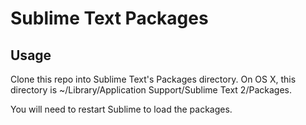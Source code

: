 Sublime Text Packages
=====================

Usage
-----

Clone this repo into Sublime Text's Packages directory. On OS X, this directory is ~/Library/Application Support/Sublime Text 2/Packages.

You will need to restart Sublime to load the packages.